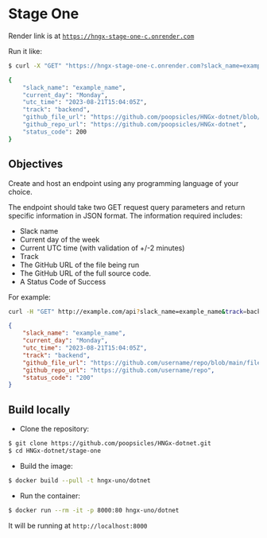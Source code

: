 # Stage One

Render link is at [`https://hngx-stage-one-c.onrender.com`](https://hngx-stage-one-c.onrender.com)

Run it like:

```sh
$ curl -X "GET" "https://hngx-stage-one-c.onrender.com?slack_name=example_name&amp;track=backend" -H "accept: application/json"

{
    "slack_name": "example_name",
    "current_day": "Monday",
    "utc_time": "2023-08-21T15:04:05Z",
    "track": "backend",
    "github_file_url": "https://github.com/poopsicles/HNGx-dotnet/blob/main/stage-one/Program.cs",
    "github_repo_url": "https://github.com/poopsicles/HNGx-dotnet",
    "status_code": 200
}   
```

## Objectives
Create and host an endpoint using any programming language of your choice.

The endpoint should take two GET request query parameters and return specific information in JSON format.
The information required includes:

- Slack name
- Current day of the week
- Current UTC time (with validation of +/-2 minutes)
- Track
- The GitHub URL of the file being run
- The GitHub URL of the full source code.
- A Status Code of Success

For example:

```sh
curl -H "GET" http://example.com/api?slack_name=example_name&track=backend -H "accept: application/json"
```

```json
{
    "slack_name": "example_name",
    "current_day": "Monday",
    "utc_time": "2023-08-21T15:04:05Z",
    "track": "backend",
    "github_file_url": "https://github.com/username/repo/blob/main/file_name.ext",
    "github_repo_url": "https://github.com/username/repo",
    "status_code": "200"
}
```

## Build locally

- Clone the repository:

```sh
$ git clone https://github.com/poopsicles/HNGx-dotnet.git
$ cd HNGx-dotnet/stage-one
```

- Build the image:

```sh
$ docker build --pull -t hngx-uno/dotnet
```

- Run the container:

```sh
$ docker run --rm -it -p 8000:80 hngx-uno/dotnet
```

It will be running at `http://localhost:8000`